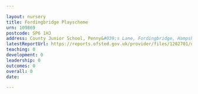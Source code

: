 ```yaml
---

layout: nursery
title: Fordingbridge Playscheme
urn: 109869
postcode: SP6 1HJ
address: County Junior School, Penny&#039;s Lane, Fordingbridge, Hampshire, SP6 1HJ
latestReportUrl: https://reports.ofsted.gov.uk/provider/files/1202701/urn/109869.pdf
teaching: 0
development: 0
leadership: 0
outcomes: 0
overall: 0
date: 

---
```

